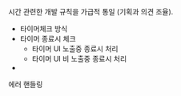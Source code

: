 
시간 관련한 개발 규칙을 가급적 통일 (기획과 의견 조율).
- 타이머체크 방식
- 타이머 종료시 체크
	 - 타이머 UI 노출중 종료시 처리
	 - 타이머 UI 비 노출중 종료시 처리
- 



에러 핸들링 